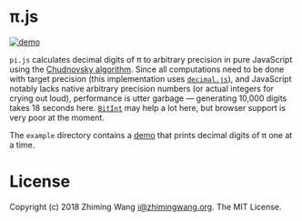 # π.js

[![demo](https://img.shields.io/badge/demo-gitcdn.xyz-brightgreen.svg?maxAge=86400)](https://gitcdn.xyz/repo/zmwangx/pi.js/master/example/example.html)

`pi.js` calculates decimal digits of π to arbitrary precision in pure JavaScript using the [Chudnovsky algorithm](https://en.wikipedia.org/wiki/Chudnovsky_algorithm). Since all computations need to be done with target precision (this implementation uses [`decimal.js`](https://github.com/MikeMcl/decimal.js/)), and JavaScript notably lacks native arbitrary precision numbers (or actual integers for crying out loud), performance is utter garbage — generating 10,000 digits takes 18 seconds here. [`BitInt`](https://caniuse.com/#search=bigint) may help a lot here, but browser support is very poor at the moment.

The `example` directory contains a [demo](https://gitcdn.xyz/repo/zmwangx/pi.js/master/example/example.html) that prints decimal digits of π one at a time.

# License

Copyright (c) 2018 Zhiming Wang <i@zhimingwang.org>. The MIT License.
